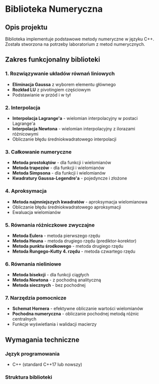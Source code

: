 # Biblioteka Numeryczna

## Opis projektu
Biblioteka implementuje podstawowe metody numeryczne w języku C++. Została stworzona na potrzeby laboratorium z metod numerycznych.

## Zakres funkcjonalny biblioteki

### 1. Rozwiązywanie układów równań liniowych
- **Eliminacja Gaussa** z wyborem elementu głównego
- **Rozkład LU** z pivotingiem częściowym
- Podstawianie w przód i w tył

### 2. Interpolacja
- **Interpolacja Lagrange'a** - wielomian interpolacyjny w postaci Lagrange'a
- **Interpolacja Newtona** - wielomian interpolacyjny z ilorazami różnicowymi
- Obliczanie błędu średniokwadratowego interpolacji

### 3. Całkowanie numeryczne
- **Metoda prostokątów** - dla funkcji i wielomianów
- **Metoda trapezów** - dla funkcji i wielomianów
- **Metoda Simpsona** - dla funkcji i wielomianów
- **Kwadratury Gaussa-Legendre'a** - pojedyncze i złożone

### 4. Aproksymacja
- **Metoda najmniejszych kwadratów** - aproksymacja wielomianowa
- Obliczanie błędu średniokwadratowego aproksymacji
- Ewaluacja wielomianów

### 5. Równania różniczkowe zwyczajne
- **Metoda Eulera** - metoda pierwszego rzędu
- **Metoda Heuna** - metoda drugiego rzędu (prediktor-korektor)
- **Metoda punktu środkowego** - metoda drugiego rzędu
- **Metoda Rungego-Kutty 4. rzędu** - metoda czwartego rzędu

### 6. Równania nieliniowe
- **Metoda bisekcji** - dla funkcji ciągłych
- **Metoda Newtona** - z pochodną analityczną
- **Metoda siecznych** - bez pochodnej

### 7. Narzędzia pomocnicze
- **Schemat Hornera** - efektywne obliczanie wartości wielomianów
- **Pochodna numeryczna** - obliczanie pochodnej metodą różnic centralnych
- Funkcje wyświetlania i walidacji macierzy

## Wymagania techniczne

### Język programowania
- C++ (standard C++17 lub nowszy)

### Struktura biblioteki
